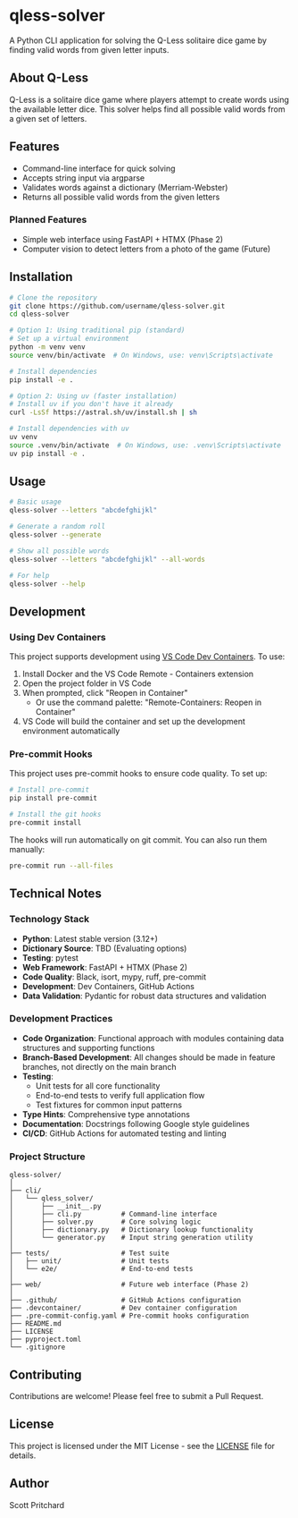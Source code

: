 # qless-solver

A Python CLI application for solving the Q-Less solitaire dice game by finding valid words from given letter inputs.

## About Q-Less

Q-Less is a solitaire dice game where players attempt to create words using the available letter dice. This solver helps find all possible valid words from a given set of letters.

## Features

- Command-line interface for quick solving
- Accepts string input via argparse
- Validates words against a dictionary (Merriam-Webster)
- Returns all possible valid words from the given letters

### Planned Features

- Simple web interface using FastAPI + HTMX (Phase 2)
- Computer vision to detect letters from a photo of the game (Future)

## Installation

```bash
# Clone the repository
git clone https://github.com/username/qless-solver.git
cd qless-solver

# Option 1: Using traditional pip (standard)
# Set up a virtual environment
python -m venv venv
source venv/bin/activate  # On Windows, use: venv\Scripts\activate

# Install dependencies
pip install -e .

# Option 2: Using uv (faster installation)
# Install uv if you don't have it already
curl -LsSf https://astral.sh/uv/install.sh | sh

# Install dependencies with uv
uv venv
source .venv/bin/activate  # On Windows, use: .venv\Scripts\activate
uv pip install -e .
```

## Usage

```bash
# Basic usage
qless-solver --letters "abcdefghijkl"

# Generate a random roll
qless-solver --generate

# Show all possible words
qless-solver --letters "abcdefghijkl" --all-words

# For help
qless-solver --help
```

## Development

### Using Dev Containers

This project supports development using [VS Code Dev Containers](https://code.visualstudio.com/docs/remote/containers). To use:

1. Install Docker and the VS Code Remote - Containers extension
2. Open the project folder in VS Code
3. When prompted, click "Reopen in Container"
   - Or use the command palette: "Remote-Containers: Reopen in Container"
4. VS Code will build the container and set up the development environment automatically

### Pre-commit Hooks

This project uses pre-commit hooks to ensure code quality. To set up:

```bash
# Install pre-commit
pip install pre-commit

# Install the git hooks
pre-commit install
```

The hooks will run automatically on git commit. You can also run them manually:

```bash
pre-commit run --all-files
```

## Technical Notes

### Technology Stack

- **Python**: Latest stable version (3.12+)
- **Dictionary Source**: TBD (Evaluating options)
- **Testing**: pytest
- **Web Framework**: FastAPI + HTMX (Phase 2)
- **Code Quality**: Black, isort, mypy, ruff, pre-commit
- **Development**: Dev Containers, GitHub Actions
- **Data Validation**: Pydantic for robust data structures and validation

### Development Practices

- **Code Organization**: Functional approach with modules containing data structures and supporting functions
- **Branch-Based Development**: All changes should be made in feature branches, not directly on the main branch
- **Testing**:
  - Unit tests for all core functionality
  - End-to-end tests to verify full application flow
  - Test fixtures for common input patterns
- **Type Hints**: Comprehensive type annotations
- **Documentation**: Docstrings following Google style guidelines
- **CI/CD**: GitHub Actions for automated testing and linting

### Project Structure

```
qless-solver/
│
├── cli/
│   └── qless_solver/
│       ├── __init__.py
│       ├── cli.py          # Command-line interface
│       ├── solver.py       # Core solving logic
│       ├── dictionary.py   # Dictionary lookup functionality
│       └── generator.py    # Input string generation utility
│
├── tests/                  # Test suite
│   ├── unit/               # Unit tests
│   └── e2e/                # End-to-end tests
│
├── web/                    # Future web interface (Phase 2)
│
├── .github/                # GitHub Actions configuration
├── .devcontainer/          # Dev container configuration
├── .pre-commit-config.yaml # Pre-commit hooks configuration
├── README.md
├── LICENSE
├── pyproject.toml
└── .gitignore
```

## Contributing

Contributions are welcome! Please feel free to submit a Pull Request.

## License

This project is licensed under the MIT License - see the [LICENSE](LICENSE) file for details.

## Author

Scott Pritchard
